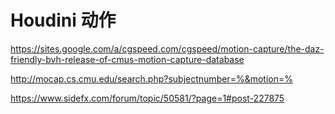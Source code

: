 # Houdini 动作

https://sites.google.com/a/cgspeed.com/cgspeed/motion-capture/the-daz-friendly-bvh-release-of-cmus-motion-capture-database

http://mocap.cs.cmu.edu/search.php?subjectnumber=%&motion=%

https://www.sidefx.com/forum/topic/50581/?page=1#post-227875
